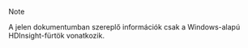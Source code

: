 > [!NOTE]
> A jelen dokumentumban szereplő információk csak a Windows-alapú HDInsight-fürtök vonatkozik.
> 
> 

